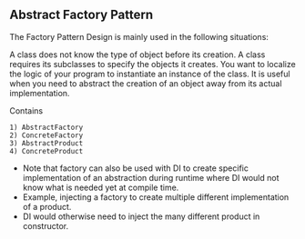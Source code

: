 ﻿## Abstract Factory Pattern

The Factory Pattern Design is mainly used in the following situations:

A class does not know the type of object before its creation.
A class requires its subclasses to specify the objects it creates.
You want to localize the logic of your program to instantiate an instance of the class.
It is useful when you need to abstract the creation of an object away from its actual implementation.

Contains
```
1) AbstractFactory
2) ConcreteFactory
3) AbstractProduct
4) ConcreteProduct
```

* Note that factory can also be used with DI to create specific implementation of an abstraction during runtime where DI would not know what is needed yet at compile time.
* Example, injecting a factory to create multiple different implementation of a product.
* DI would otherwise need to inject the many different product in constructor.